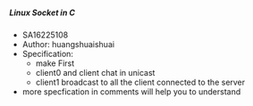 ##### Linux Socket in C
- SA16225108
- Author: huangshuaishuai
- Specification:
   - make First
   - client0 and client chat in unicast
   - client1 broadcast to all the client connected to the server
- more specfication in comments will help you to understand